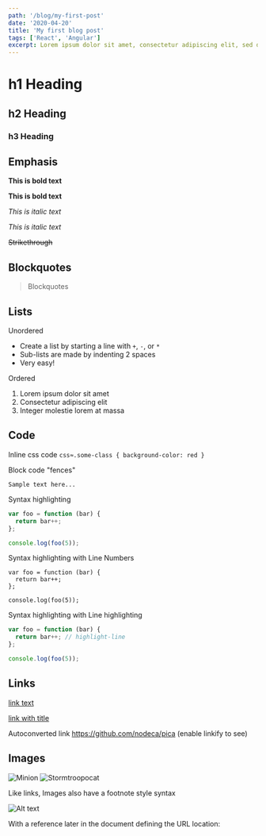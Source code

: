 ```yaml
---
path: '/blog/my-first-post'
date: '2020-04-20'
title: 'My first blog post'
tags: ['React', 'Angular']
excerpt: Lorem ipsum dolor sit amet, consectetur adipiscing elit, sed do eiusmod tempor incididunt ut labore et dolore magna aliqua.
---
```


# h1 Heading

## h2 Heading

### h3 Heading

## Emphasis

**This is bold text**

**This is bold text**

_This is italic text_

_This is italic text_

~~Strikethrough~~

## Blockquotes

> Blockquotes

## Lists

Unordered

- Create a list by starting a line with `+`, `-`, or `*`
- Sub-lists are made by indenting 2 spaces
- Very easy!

Ordered

1. Lorem ipsum dolor sit amet
2. Consectetur adipiscing elit
3. Integer molestie lorem at massa

## Code

Inline css code `css≈.some-class { background-color: red }`

Block code "fences"

```
Sample text here...
```

Syntax highlighting

```javascript
var foo = function (bar) {
  return bar++;
};

console.log(foo(5));
```

Syntax highlighting with Line Numbers

```javascript{numberLines: true}
var foo = function (bar) {
  return bar++;
};

console.log(foo(5));
```

Syntax highlighting with Line highlighting

```javascript
var foo = function (bar) {
  return bar++; // highlight-line
};

console.log(foo(5));
```

## Links

[link text](http://dev.nodeca.com)

[link with title](http://nodeca.github.io/pica/demo/ 'title text!')

Autoconverted link https://github.com/nodeca/pica (enable linkify to see)

## Images

![Minion](https://octodex.github.com/images/minion.png)
![Stormtroopocat](https://octodex.github.com/images/stormtroopocat.jpg 'The Stormtroopocat')

Like links, Images also have a footnote style syntax

![Alt text][id]

With a reference later in the document defining the URL location:

[id]: https://octodex.github.com/images/dojocat.jpg 'The Dojocat'
